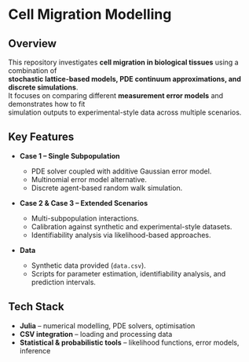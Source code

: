 # Cell Migration Modelling

## Overview
This repository investigates **cell migration in biological tissues** using a combination of  
**stochastic lattice-based models, PDE continuum approximations, and discrete simulations**.  
It focuses on comparing different **measurement error models** and demonstrates how to fit  
simulation outputs to experimental-style data across multiple scenarios.

## Key Features
- **Case 1 – Single Subpopulation**  
  - PDE solver coupled with additive Gaussian error model.  
  - Multinomial error model alternative.  
  - Discrete agent-based random walk simulation.  

- **Case 2 & Case 3 – Extended Scenarios**  
  - Multi-subpopulation interactions.  
  - Calibration against synthetic and experimental-style datasets.  
  - Identifiability analysis via likelihood-based approaches.  

- **Data**  
  - Synthetic data provided (`data.csv`).  
  - Scripts for parameter estimation, identifiability analysis, and prediction intervals.

## Tech Stack
- **Julia** – numerical modelling, PDE solvers, optimisation  
- **CSV integration** – loading and processing data  
- **Statistical & probabilistic tools** – likelihood functions, error models, inference  

